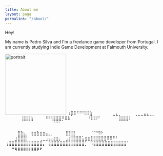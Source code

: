 ```yaml
---
title: About me
layout: page
permalink: "/about/"
---
```


Hey!

My name is Pedro Silva and I'm a freelance game developer from Portugal.
I am currently studying Indie Game Development at Falmouth University. 

<img src="{{ 'assets/img/portrait.jpg' | relative_url }}" alt="portrait" width="200" /> 


<ascii class="ascii">
⠰⡿⠿⠛⠛⠻⠿⣷
⠀⠀⠀⠀⠀⠀⣀⣄⡀⠀⠀⠀⠀⢀⣀⣀⣤⣄⣀⡀
⠀⠀⠀⠀⠀⢸⣿⣿⣷⠀⠀⠀⠀⠛⠛⣿⣿⣿⡛⠿⠷
⠀⠀⠀⠀⠀⠘⠿⠿⠋⠀⠀⠀⠀⠀⠀⣿⣿⣿⠇
⠀⠀⠀⠀⠀⠀⠀⠀⠀⠀⠀⠀⠀⠀⠀⠈⠉⠁

⠀⠀⠀⠀⣿⣷⣄⠀⢶⣶⣷⣶⣶⣤⣀
⠀⠀⠀⠀⣿⣿⣿⠀⠀⠀⠀⠀⠈⠙⠻⠗
⠀⠀⠀⣰⣿⣿⣿⠀⠀⠀⠀⢀⣀⣠⣤⣴⣶⡄
⠀⣠⣾⣿⣿⣿⣥⣶⣶⣿⣿⣿⣿⣿⠿⠿⠛⠃
⢰⣿⣿⣿⣿⣿⣿⣿⣿⣿⣿⣿⡄
⢸⣿⣿⣿⣿⣿⣿⣿⣿⣿⣿⣿⡁
⠈⢿⣿⣿⣿⣿⣿⣿⣿⣿⣿⣿⠁
⠀⠀⠛⢿⣿⣿⣿⣿⣿⣿⡿⠟
</ascii>